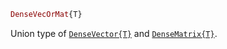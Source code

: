 ```julia
DenseVecOrMat{T}
```

Union type of [`DenseVector{T}`](@ref) and [`DenseMatrix{T}`](@ref).
